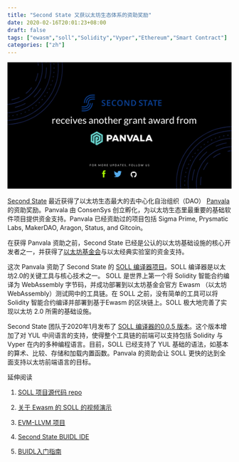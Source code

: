 ```yaml
---
title: "Second State 又获以太坊生态体系的资助奖励"
date: 2020-02-16T20:01:23+08:00
draft: false
tags: ["ewasm","soll","Solidity","Vyper","Ethereum","Smart Contract"]
categories: ["zh"]
---
```



![](/images/20200216-soll-01.png)

[Second State](https://www.secondstate.io/) 最近获得了以太坊生态最大的去中心化自治组织（DAO） [Panvala](https://panvala.com/) 的资助奖励。Panvala 由 ConsenSys 创立孵化，为以太坊生态里最重要的基础软件项目提供资金支持。Panvala 已经资助过的项目包括 Sigma Prime, Prysmatic Labs, MakerDAO, Aragon, Status, and Gitcoin。

在获得 Panvala 资助之前，Second State 已经是公认的以太坊基础设施的核心开发者之一，并获得了[以太坊基金会](https://blog.secondstate.io/post/20191022-soll-compiler-project-zh/)与以太经典实验室的资金支持。

这次 Panvala 资助了 Second State 的 [SOLL 编译器项目](https://github.com/second-state/SOLL)。SOLL 编译器是以太坊2.0的关键工具与核心技术之一。
SOLL 是世界上第一个将 Solidity 智能合约编译为 WebAssembly 字节码，并成功部署到以太坊基金会官方 Ewasm （以太坊 WebAssembly）测试网中的工具链。在 SOLL 之前，没有简单的工具可以将Solidity 智能合约编译并部署到基于Ewasm 的区块链上。SOLL 极大地完善了实现以太坊 2.0 所需的基础设施。

Second State 团队于2020年1月发布了 [SOLL 编译器的0.0.5 版本](https://github.com/second-state/SOLL/releases)。这个版本增加了对 YUL 中间语言的支持，使得整个工具链的前端可以支持包括 Solidity 与 Vyper 在内的多种编程语言。目前，SOLL 已经支持了 YUL 基础的语法，如基本的算术、比较、存储和加载内置函数。Panvala 的资助会让 SOLL 更快的达到全面支持以太坊前端语言的目标。


延伸阅读

1. [SOLL 项目源代码 repo](https://github.com/second-state/SOLL)

2. [关于 Ewasm 的 SOLL 的视频演示](https://www.youtube.com/watch?v=X-A6sP_HTy0)

3. [EVM-LLVM 项目](https://github.com/etclabscore/evm_llvm)

4. [Second State BUIDL IDE ](https://github.com/second-state/buidl)

5. [BUIDL入门指南](https://docs.secondstate.io/buidl-developer-tool/getting-started)
